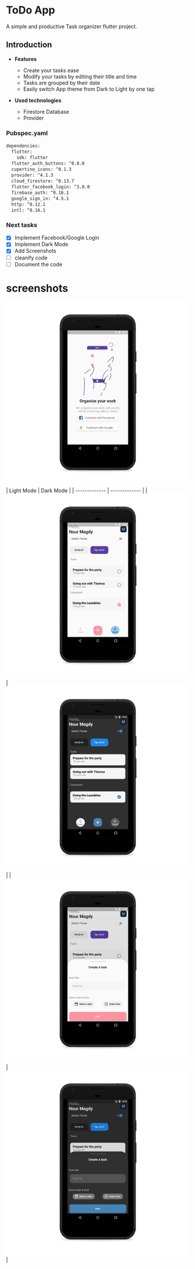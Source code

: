 # ToDo App

A simple and productive Task organizer flutter project.

## Introduction 

* **Features**
  * Create your tasks ease
  * Modify your tasks by editing their title and time
  * Tasks are grouped by their date
  * Easily switch App theme from Dark to Light by one tap

* **Used technologies**
  * Firestore Database
  * Provider
### Pubspec.yaml
    dependencies:
      flutter:
        sdk: flutter
      flutter_auth_buttons: ^0.8.0
      cupertino_icons: ^0.1.3
      provider: ^4.1.3
      cloud_firestore: ^0.13.7
      flutter_facebook_login: ^3.0.0
      firebase_auth: ^0.16.1
      google_sign_in: ^4.5.1
      http: ^0.12.1
      intl: ^0.16.1
### Next tasks  
- [x] Implement Facebook/Google Login
- [x] Implement Dark Mode
- [x] Add Screenshots
- [ ] cleanify code
- [ ] Document the code
# screenshots
![Alt text](screenshots\1.png?raw=true)
| Light Mode  | Dark Mode |
| ------------- | ------------- |
| ![Alt text](screenshots\2.png?raw=true) | ![Alt text](screenshots\4.png?raw=true)  |
| ![Alt text](screenshots\3.png?raw=true) | ![Alt text](screenshots\5.png?raw=true)  |